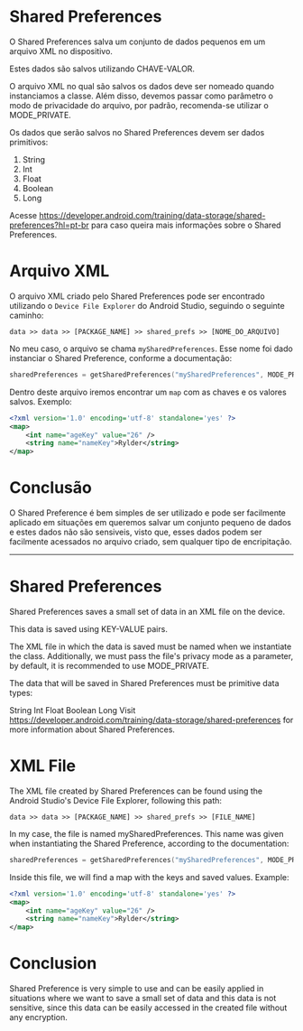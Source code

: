 # Shared Preferences

O Shared Preferences salva um conjunto de dados pequenos em um arquivo XML no dispositivo.

Estes dados são salvos utilizando CHAVE-VALOR.

O arquivo XML no qual são salvos os dados deve ser nomeado quando instanciamos a classe. Além disso, devemos passar como parâmetro o modo de privacidade do arquivo, por padrão, recomenda-se utilizar o MODE_PRIVATE.

Os dados que serão salvos no Shared Preferences devem ser dados primitivos:

1. String
2. Int
3. Float
4. Boolean
5. Long

Acesse https://developer.android.com/training/data-storage/shared-preferences?hl=pt-br para caso queira mais informações sobre o Shared Preferences.

# Arquivo XML

O arquivo XML criado pelo Shared Preferences pode ser encontrado utilizando o `Device File Explorer` do Android Studio, seguindo o seguinte caminho:

```
data >> data >> [PACKAGE_NAME] >> shared_prefs >> [NOME_DO_ARQUIVO]
```

No meu caso, o arquivo se chama `mySharedPreferences`.
Esse nome foi dado instanciar o Shared Preference, conforme a documentação:

```kotlin
sharedPreferences = getSharedPreferences("mySharedPreferences", MODE_PRIVATE)
```

Dentro deste arquivo iremos encontrar um `map` com as chaves e os valores salvos. Exemplo:

```xml
<?xml version='1.0' encoding='utf-8' standalone='yes' ?>
<map>
    <int name="ageKey" value="26" />
    <string name="nameKey">Rylder</string>
</map>
```
# Conclusão 

O Shared Preference é bem simples de ser utilizado e pode ser facilmente aplicado em situações em queremos salvar um conjunto pequeno de dados e estes dados não são sensiveis, visto que, esses dados podem ser facilmente acessados no arquivo criado, sem qualquer tipo de encripitação.

---

# Shared Preferences

Shared Preferences saves a small set of data in an XML file on the device.

This data is saved using KEY-VALUE pairs.

The XML file in which the data is saved must be named when we instantiate the class. Additionally, we must pass the file's privacy mode as a parameter, by default, it is recommended to use MODE_PRIVATE.

The data that will be saved in Shared Preferences must be primitive data types:

String
Int
Float
Boolean
Long
Visit https://developer.android.com/training/data-storage/shared-preferences for more information about Shared Preferences.

# XML File

The XML file created by Shared Preferences can be found using the Android Studio's Device File Explorer, following this path:

```
data >> data >> [PACKAGE_NAME] >> shared_prefs >> [FILE_NAME]
```

In my case, the file is named mySharedPreferences.
This name was given when instantiating the Shared Preference, according to the documentation:

```kotlin
sharedPreferences = getSharedPreferences("mySharedPreferences", MODE_PRIVATE)
```

Inside this file, we will find a map with the keys and saved values. Example:

```xml
<?xml version='1.0' encoding='utf-8' standalone='yes' ?>
<map>
    <int name="ageKey" value="26" />
    <string name="nameKey">Rylder</string>
</map>
```

# Conclusion

Shared Preference is very simple to use and can be easily applied in situations where we want to save a small set of data and this data is not sensitive, since this data can be easily accessed in the created file without any encryption.
